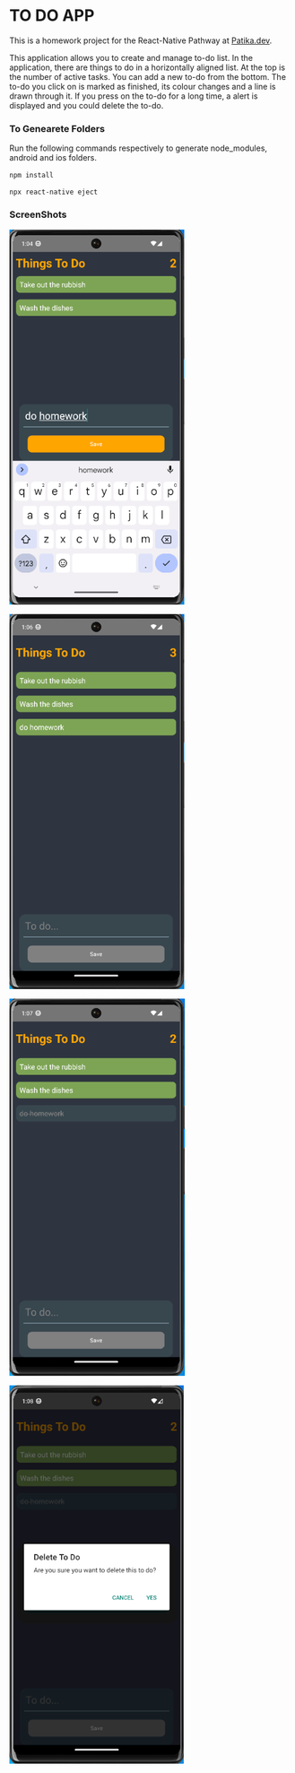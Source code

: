# TO DO APP

This is a homework project for the React-Native Pathway at [Patika.dev](https://www.patika.dev/).

This application allows you to create and manage to-do list. In the application, there are things to do in a horizontally aligned list. At the top is the number of active tasks. You can add a new to-do from the bottom. The to-do you click on is marked as finished, its colour changes and a line is drawn through it. If you press on the to-do for a long time, a alert is displayed and you could delete the to-do.

### To Genearete Folders

Run the following commands respectively to generate node_modules, android and ios folders.


```
npm install
```
```
npx react-native eject
```


### ScreenShots

![](/img/ScreenShot.png "")

![](/img/ScreenShot_1.png "")

![](/img/ScreenShot_2.png "")

![](/img/ScreenShot_3.png "")
